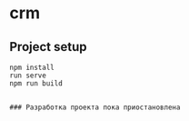 # crm

## Project setup
```
npm install
run serve
npm run build


### Разработка проекта пока приостановлена
